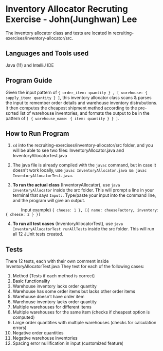 # Inventory Allocator Recruting Exercise - John(Junghwan) Lee

The inventory allocator class and tests are located in recruiting-exercises/inventory-allocator/src.

## Languages and Tools used
Java (11) and IntelliJ IDE 

## Program Guide
Given the input pattern of `{ order_item: quantity } , [ warehouse: { supply_item: quantity } ]`, this inventory allocator class scans & parses the input to remember order details and warehouse inventory distrubutions. It then computes the cheapest shipment method according to the pre-sorted list of warehouse inventories, and formats the output to be in the pattern of `[ { warehouse_name: { item: quantity } } ]`.

## How to Run Program
1. `cd` into the recruiting-exercises/inventory-allocator/src folder, and you will be able to see two files: InventoryAllocator.java and InventoryAllocatorTest.java

2. The java file is already compiled with the `javac` command, but in case it doesn't work locally, use `javac InventoryAllocator.java && javac InventoryAllocatorTest.java`.

3. **To run the actual class** (InventoryAllocator), use `java InventoryAllocator` inside the src folder. This will prompt a line in your terminal that says `Input:`. Type/paste your input into the command line, and the program will give an output.

&nbsp;&nbsp;&nbsp;&nbsp;&nbsp;&nbsp;&nbsp;&nbsp;&nbsp;&nbsp;&nbsp;&nbsp; Input example) `{ cheese: 1 }, [{ name: cheeseFactory, inventory: { cheese: 2 } }]`

4. **To run all test cases** (InventoryAllocatorTest), use `java InventoryAllocatorTest runAllTests` inside the src folder. This will run all 12 JUnit tests created.

## Tests
There 12 tests, each with their own comment inside InventoryAllocatorTest.java
They test for each of the following cases:
1. Method (Tests if each method is correct)
2. Basic functionality
3. Warehouse inventory lacks order quantity
4. Warehouse has some order items but lacks other order items
5. Warehouse doesn't have order item
6. Warehouse inventory lacks order quantity
7. Multiple warehouses for different items
8. Multiple warehouses for the same item (checks if cheapest option is computed)
9. Large order quantities with multiple warehouses (checks for calculation errors)
10. Negative order quantities
11. Negative warehouse inventories
12. Spacing error nullification in input (customized feature)
